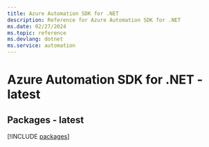 ```yaml
---
title: Azure Automation SDK for .NET
description: Reference for Azure Automation SDK for .NET
ms.date: 02/27/2024
ms.topic: reference
ms.devlang: dotnet
ms.service: automation
---
```

# Azure Automation SDK for .NET - latest
## Packages - latest
[!INCLUDE [packages](automation-index.md)]